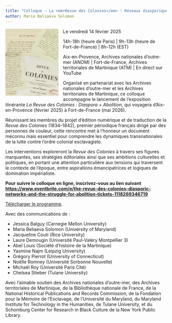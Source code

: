 ```yaml
---
title: "Colloque — La <em>Revue des Colonies</em> : Réseaux diasporiques et combats abolitionnistes"
author: Maria Beliaeva Solomon
---
```


<div style="width: 33%; float: left; margin-right: 1em">

  <img src="../../../images/news/colloquium.jpg" alt="Pages de la Revue des Colonies" />
  
</div>

Le vendredi 14 février 2025

14h-18h (heure de Paris) | 9h-13h (heure de Fort-de-France) | 8h-12h (EST)

Aix-en-Provence, Archives nationales d’outre-mer (ANOM) | Fort-de-France, Archives territoriales de Martinique (ATM) | En direct sur YouTube 

Organisé en partenariat avec les Archives nationales d’outre-mer et les Archives territoriales de Martinique, ce colloque accompagne le lancement de l’exposition itinérante _La Revue des Colonies : Diaspora + Abolition_, qui voyagera d’Aix-en-Provence (février 2025) à Fort-de-France (mai 2026).

Réunissant les membres du projet d’édition numérique et de traduction de la _Revue des Colonies_ (1834–1842), premier périodique français dirigé par des personnes de couleur, cette rencontre met à l’honneur un document méconnu mais essentiel pour comprendre les dynamiques transnationales de la lutte contre l’ordre colonial esclavagiste. 

Les interventions exploreront la _Revue des Colonies_ à travers ses figures marquantes, ses stratégies éditoriales ainsi que ses ambitions culturelles et politiques, en portant une attention particulière aux tensions qui traversent le contexte de l’époque, entre aspirations émancipatrices et logiques de domination impérialiste.

**Pour suivre le colloque en ligne, inscrivez-vous au lien suivant https://www.eventbrite.com/e/the-revue-des-colonies-diasporic-networks-and-the-struggle-for-abolition-tickets-1118269346719**

<a href="/Programme Colloque RdC 14-02-25 ANOM-ATM.pdf">Télécharger le programme</a>.

Avec des communications de :

* Jessica Balguy (Carnegie Mellon University)
* Maria Beliaeva Solomon (University of Maryland)
* Jacqueline Couti (Rice University)
* Laure Demougin (Université Paul-Valéry Montpellier 3)
* Abel Louis (Société d’histoire de la Martinique)
* Yasmine Najm (Leipzig University)
* Grégory Pierrot (University of Connecticut)
* Noëlle Romney (Université Sorbonne Nouvelle)
* Michaël Roy (Université Paris Cité)
* Chelsea Stieber (Tulane University)

Avec l’aimable soutien des Archives nationales d’outre-mer, des Archives territoriales de Martinique, de la Bibliothèque nationale de France, de la National Historical Publications and Records Commission, de la Fondation pour la Mémoire de l’Esclavage, de l’Université du Maryland, du Maryland Institute for Technology in the Humanities, de Tulane University, et du Schomburg Center for Research in Black Culture de la New York Public Library.

